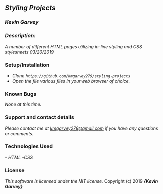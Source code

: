 ## _Styling Projects_

### _***Kevin Garvey***_

### _Description:_
_A number of different HTML pages utilizing in-line styling and CSS stylesheets 03/20/2019_

### Setup/Installation
- _Clone ``https://github.com/kmgarvey279/styling-projects``_
- _Open the file various files in your web browser of choice._



### Known Bugs
_None at this time._

### Support and contact details

_Please contact me at kmgarvey279@gmail.com if you have any questions or comments._

### Technologies Used

_- HTML_
_-CSS_

### License

_This software is licensed under the MIT license._
Copyright (c) 2019 **_{Kevin Garvey}_**
